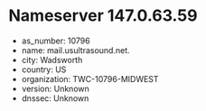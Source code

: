 # Nameserver 147.0.63.59

* as_number: 10796
* name: mail.usultrasound.net.
* city: Wadsworth
* country: US
* organization: TWC-10796-MIDWEST
* version: Unknown
* dnssec: Unknown
